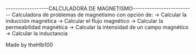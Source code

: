 ------------------CALCULADORA DE MAGNETISMO--------------------------
Calculadora de problemas de magnetismo con opción de:
	-> Calcular la inducción magnética
	-> Calcular el flujo magnético
	-> Calcular la permeabilidad magnética
	-> Calcular la intensidad de un campo magnético
	-> Calcular la inductancia


Made by theHlb100